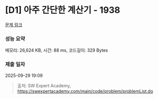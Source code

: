 # [D1] 아주 간단한 계산기 - 1938 

[문제 링크](https://swexpertacademy.com/main/code/problem/problemDetail.do?contestProbId=AV5PjsYKAMIDFAUq) 

### 성능 요약

메모리: 26,624 KB, 시간: 88 ms, 코드길이: 329 Bytes

### 제출 일자

2025-09-29 19:09



> 출처: SW Expert Academy, https://swexpertacademy.com/main/code/problem/problemList.do